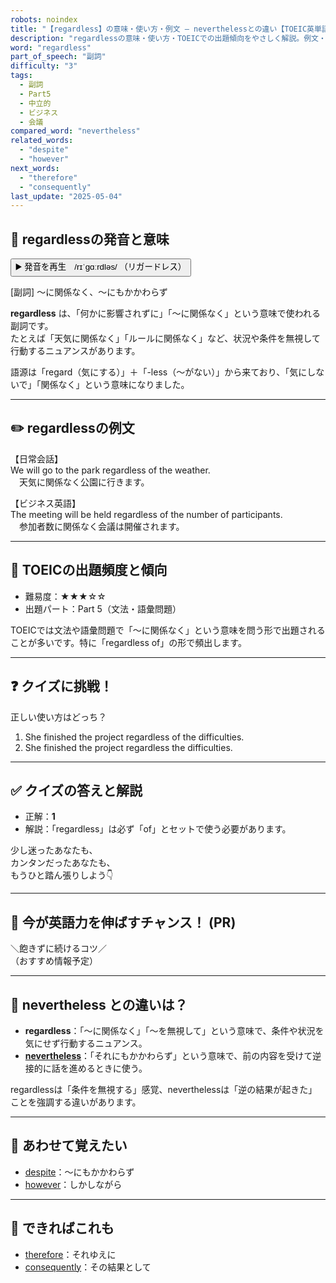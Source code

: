 ```yaml
---
robots: noindex
title: "【regardless】の意味・使い方・例文 ― neverthelessとの違い【TOEIC英単語】"
description: "regardlessの意味・使い方・TOEICでの出題傾向をやさしく解説。例文・クイズ付きでneverthelessとの違いもわかりやすく学べます。"
word: "regardless"
part_of_speech: "副詞"
difficulty: "3"
tags:
  - 副詞
  - Part5
  - 中立的
  - ビジネス
  - 会議
compared_word: "nevertheless"
related_words:
  - "despite"
  - "however"
next_words:
  - "therefore"
  - "consequently"
last_update: "2025-05-04"
---
```


## 🔰 regardlessの発音と意味

<button class="play-audio" onclick="playTTS('regardless')">
  <span class="play-audio-main">
    ▶️ 発音を再生　/rɪˈɡɑːrdləs/
  </span>
  <span class="play-audio-sub">
    （リガードレス）
  </span>
</button>

[副詞] 〜に関係なく、〜にもかかわらず

**regardless** は、「何かに影響されずに」「〜に関係なく」という意味で使われる副詞です。  
たとえば「天気に関係なく」「ルールに関係なく」など、状況や条件を無視して行動するニュアンスがあります。

語源は「regard（気にする）」＋「-less（〜がない）」から来ており、「気にしないで」「関係なく」という意味になりました。

---

## ✏️ regardlessの例文

【日常会話】  
We will go to the park regardless of the weather.  
　天気に関係なく公園に行きます。

【ビジネス英語】  
The meeting will be held regardless of the number of participants.  
　参加者数に関係なく会議は開催されます。

---

## 🎯 TOEICの出題頻度と傾向

- 難易度：★★★☆☆
- 出題パート：Part 5（文法・語彙問題）

TOEICでは文法や語彙問題で「〜に関係なく」という意味を問う形で出題されることが多いです。特に「regardless of」の形で頻出します。

---

## ❓ クイズに挑戦！

正しい使い方はどっち？

1. She finished the project regardless of the difficulties.  
2. She finished the project regardless the difficulties.

---

## ✅ クイズの答えと解説

- 正解：**1**
- 解説：「regardless」は必ず「of」とセットで使う必要があります。

少し迷ったあなたも、  
カンタンだったあなたも、  
もうひと踏ん張りしよう👇️

---

## 🚀 今が英語力を伸ばすチャンス！ (PR)

<div class="info-center">
＼飽きずに続けるコツ／<br>  
（おすすめ情報予定）
</div>

---

## 🤔  nevertheless との違いは？

- **regardless**：「〜に関係なく」「〜を無視して」という意味で、条件や状況を気にせず行動するニュアンス。
- **[nevertheless](/nevertheless)**：「それにもかかわらず」という意味で、前の内容を受けて逆接的に話を進めるときに使う。

regardlessは「条件を無視する」感覚、neverthelessは「逆の結果が起きた」ことを強調する違いがあります。

---

## 🧩 あわせて覚えたい

- [despite](/despite)：〜にもかかわらず
- [however](/however)：しかしながら

---

## 📖 できればこれも

- [therefore](/therefore)：それゆえに
- [consequently](/consequently)：その結果として

<!-- cvid: aid04_bid27 -->
